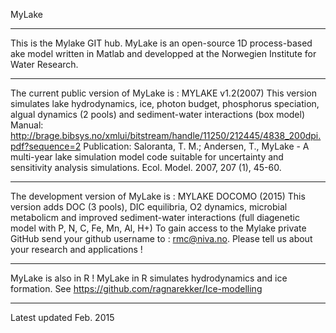 MyLake
****
This is the Mylake GIT hub. 
MyLake is an open-source 1D process-based ake model written in Matlab and developped at the Norwegien Institute for Water Research. 
****
The current public version of MyLake is : MYLAKE v1.2(2007) 
This version simulates lake hydrodynamics, ice, photon budget, phosphorus speciation, algual dynamics (2 pools) and sediment-water interactions (box model)
Manual: http://brage.bibsys.no/xmlui/bitstream/handle/11250/212445/4838_200dpi.pdf?sequence=2
Publication: Saloranta, T. M.; Andersen, T., MyLake - A multi-year lake simulation model code suitable for uncertainty and sensitivity analysis simulations. Ecol. Model. 2007, 207 (1), 45-60.
***
The development version of MyLake is : MYLAKE DOCOMO (2015)
This version adds DOC (3 pools), DIC equilibria, O2 dynamics, microbial metabolicm and improved sediment-water interactions (full diagenetic model with P, N, C, Fe, Mn, Al, H+)
To gain access to the Mylake private GitHub send your github username to : rmc@niva.no. Please tell us about your research and applications ! 
***
MyLake is also in R ! 
MyLake in R simulates hydrodynamics and ice formation. 
See https://github.com/ragnarekker/Ice-modelling
***
Latest updated Feb. 2015

